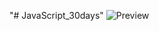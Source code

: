 ﻿"# JavaScript_30days" 
![Preview](https://raw.githubusercontent.com/Nesmark/JavaScript_30days/master/15day/screenshot.png)

